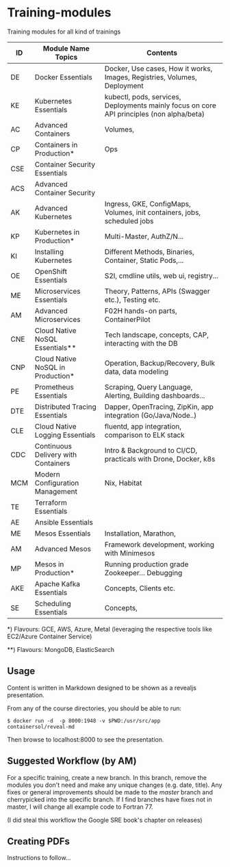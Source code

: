 # Training-modules
Training modules for all kind of trainings


| ID  | Module Name Topics                 | Contents                                                                                  |
|-----|------------------------------------|-------------------------------------------------------------------------------------------|
| DE  | Docker Essentials                  | Docker, Use cases, How it works, Images, Registries, Volumes, Deployment                  |
| KE  | Kubernetes Essentials              | kubectl, pods, services, Deployments mainly focus on core API principles (non alpha/beta) |
| AC  | Advanced Containers                | Volumes,                                                                                  |
| CP  | Containers in Production*          | Ops                                                                                       |
| CSE | Container Security Essentials      |                                                                                           |
| ACS | Advanced Container Security        |                                                                                           |
| AK  | Advanced Kubernetes                | Ingress, GKE, ConfigMaps, Volumes, init containers, jobs, scheduled jobs                  |
| KP  | Kubernetes in Production*          | Multi-Master, AuthZ/N...                                                                  |
| KI  | Installing Kubernetes              | Different Methods, Binaries, Container, Static Pods,...                                   |
| OE  | OpenShift Essentials               | S2I, cmdline utils, web ui, registry...                                                   |
| ME  | Microservices Essentials           | Theory, Patterns, APIs (Swagger etc.), Testing  etc.                                      |
| AM  | Advanced Microservices             | F02H hands-on parts, ContainerPilot                                                       |
| CNE | Cloud Native NoSQL Essentials**    | Tech landscape, concepts, CAP, interacting with the DB                                    |
| CNP | Cloud Native NoSQL in Production*  | Operation, Backup/Recovery, Bulk data, data modeling                                      |
| PE  | Prometheus Essentials              | Scraping, Query Language, Alerting, Building dashboards...                                |
| DTE | Distributed Tracing Essentials     | Dapper, OpenTracing, ZipKin, app integration (Go/Java/Node..)                             |
| CLE | Cloud Native Logging Essentials    | fluentd, app integration, comparison to ELK stack                                         |
| CDC | Continuous Delivery with Containers| Intro & Background to CI/CD, practicals with Drone, Docker, k8s                           |
| MCM | Modern Configuration Management    | Nix, Habitat                                                                              |
| TE  | Terraform Essentials               |                                                                                           |
| AE  | Ansible Essentials                 |                                                                                           |
| ME  | Mesos Essentials                   | Installation, Marathon,                                                                   |
| AM  | Advanced Mesos                     | Framework development, working with Minimesos                                             |
| MP  | Mesos in Production*               | Running production grade Zookeeper… Debugging                                             |
| AKE | Apache Kafka Essentials            | Concepts, Clients etc.                                                                    |
| SE  | Scheduling Essentials              | Concepts,                                                                                 |

*) Flavours: GCE, AWS, Azure, Metal (leveraging the respective tools like EC2/Azure Container Service)

**) Flavours: MongoDB, ElasticSearch

## Usage

Content is written in Markdown designed to be shown as a revealjs presentation.

From any of the course directories, you should be able to run:

```
$ docker run -d  -p 8000:1948 -v $PWD:/usr/src/app containersol/reveal-md
```

Then browse to localhost:8000 to see the presentation.


## Suggested Workflow (by AM)

For a specific training, create a new branch. In this branch, remove the modules
you don't need and make any unique changes (e.g. date, title). Any fixes or
general improvements should be made to the _master_ branch and cherrypicked into
the specific branch. If I find branches have fixes not in master, I will change
all example code to Fortran 77.

(I did steal this workflow the Google SRE book's chapter on releases)

## Creating PDFs

Instructions to follow...
